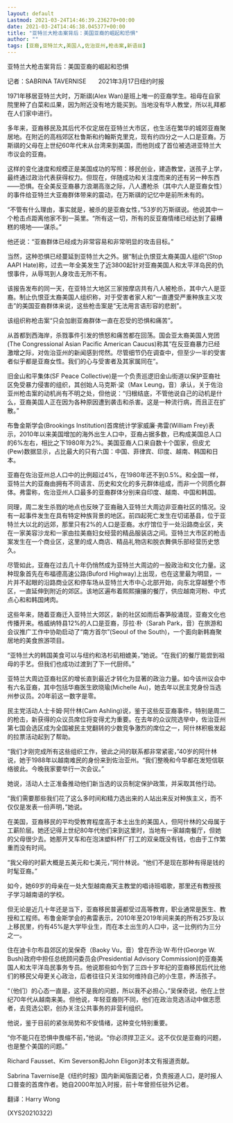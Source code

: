```yaml
---
layout: default
Lastmod: 2021-03-24T14:46:39.236270+00:00
date: 2021-03-24T14:46:38.045377+00:00
title: "亚特兰大枪击案背后：美国亚裔的崛起和恐惧"
author: ""
tags: [亚裔,亚特兰大,美国人,佐治亚州,枪击案,新语丝]
---
```


亚特兰大枪击案背后：美国亚裔的崛起和恐惧

记者：SABRINA TAVERNISE　　2021年3月17日纽约时报

1971年移居亚特兰大时，万斯祺(Alex Wan)是班上唯一的亚裔学生。祖母在自家院里种了白菜和瓜果，因为附近没有地方能买到。当地没有华人教堂，所以礼拜都在人们家中进行。

多年来，亚裔移民及其后代不仅定居在亚特兰大市区，也生活在繁华的城郊亚裔聚居地。在附近的高档郊区杜鲁斯和约翰斯克里克，现有约四分之一人口是亚裔。万斯祺的父母在上世纪60年代末从台湾来到美国，而他则成了首位被选进亚特兰大市议会的亚裔。

这样的变化速度和规模正是美国成功的写照：移民创业，建造教堂，送孩子上学，最终通过政治代表获得权力。但现在，伴随成功和关注度而来的还有另一种东西——恐惧。在全美反亚裔暴力浪潮高涨之际，八人遭枪杀（其中六人是亚裔女性）的事件给亚特兰大亚裔群体带来的震动，在万斯祺的记忆中是前所未有的。

“不管有什么理由，事实就是，被杀的是亚裔女性，”53岁的万斯祺说。他说其中一个枪击点距离他家不到一英里。“所有这一切，所有的反亚裔情绪已经达到了最糟糕的境地——谋杀。”

他还说：“亚裔群体已经成为非常容易和非常明显的攻击目标。”

当然，这种恐惧已经蔓延到亚特兰大之外。据“制止仇恨亚太裔美国人组织”(Stop AAPI Hate)称，过去一年全美发生了近3800起针对亚裔美国人和太平洋岛民的仇恨事件，从辱骂到人身攻击无所不有。

该报告发布的同一天，在亚特兰大地区三家按摩店共有八人被枪杀，其中六人是亚裔。制止仇恨亚太裔美国人组织称，对于受害者家人和“一直遭受严重种族主义攻击”的美国亚裔群体来说，这些枪击案是“无法用言语形容的悲剧”。

该组织称枪击案“只会加剧亚裔群体一直在忍受的恐惧和痛苦”。

从首都到西海岸，杀戮事件引发的愤怒和痛苦都在回荡。国会亚太裔美国人党团(The Congressional Asian Pacific American Caucus)称其“在反亚裔暴力已经激增之际，对佐治亚州的新闻感到愕然。尽管细节仍在调查中，但至少一半的受害者似乎都是亚裔女性。我们的心与受害者及其家属同在”。

旧金山和平集体(SF Peace Collective)是一个负责巡逻旧金山街道以保护亚裔社区免受暴力侵害的组织，其创始人马克斯·梁（Max Leung，音）承认，关于佐治亚州枪击案的动机尚有不明之处，但他说：“归根结底，不管他说自己的动机是什么，亚裔美国人正在因为各种原因遭到袭击和杀害。这是一种流行病，而且正在扩散。”

布鲁金斯学会(Brookings Institution)首席统计学家威廉·弗雷(William Frey)表示，2010年以来美国增加的海外出生人口中，亚裔占据多数，已构成美国总人口的6%左右，相比之下1980年为2%。美国亚裔人口来自数十个国家，但皮尤(Pew)数据显示，占比最大的只有六国：中国、菲律宾、印度、越南、韩国和日本。

亚裔在佐治亚州总人口中的比例超过4%，在1980年还不到0.5%。和全国一样，亚特兰大的亚裔由拥有不同语言、历史和文化的多元群体组成，而非一个同质化群体。弗雷称，佐治亚州人口最多的亚裔群体分别来自印度、越南、中国和韩国。

同理，周二发生杀戮的地点也反映了亚裔融入亚特兰大周边非亚裔社区的情况。没有一起事件发生在具有特定种族背景的地区。前四起死亡发生在切诺基县，位于亚特兰大以北的远郊，那里只有2%的人口是亚裔。水疗馆位于一处沿路商业区，夹在一家美容沙龙和一家由拉美裔妇女经营的精品服装店之间。亚特兰大市区的枪击案发生在一个商业区，这里的成人商店、精品礼物店和脱衣舞俱乐部经营历史悠久。

尽管如此，亚裔在过去几十年仍悄然成为亚特兰大周边的一股政治和文化力量。这种现象首先在布福德高速公路(Buford Highway)上出现，也在这里最为明显，一片并不起眼的沿路商业区和停车场从亚特兰大市中心北部开始，向东北穿越整个市区，一直延伸到附近的郊区。该地区遍布着熙熙攘攘的餐厅，供应越南河粉、中式点心和和韩国烤肉。

这些年来，随着亚裔迁入亚特兰大郊区，新的社区如雨后春笋般涌现，亚裔文化也传播开来。格威纳特县12%的人口是亚裔，莎拉·朴（Sarah Park，音）在旅游和会议推广工作中协助启动了“南方首尔”(Seoul of the South)，一个面向新韩裔聚居地的美食旅游项目。

“亚特兰大的韩国美食可以与纽约和洛杉矶相媲美，”她说。“在我们的餐厅能尝到祖母的手艺。但我们也成功过渡到了下一代厨师。”

亚特兰大周边亚裔社区的增长直到最近才转化为显著的政治力量。如今该州议会中有六名亚裔，其中包括华裔医生欧晓瑜(Michelle Au)，她去年以民主党身份当选州参议员。20年前这一数字是零。

民主党活动人士卡姆·阿什林(Cam Ashling)说，鉴于这些反亚裔事件，特别是周二的枪击，新获得的众议员席位将变得尤为重要。在去年的众议院选举中，佐治亚州第七国会选区成为全国被民主党翻转的少数竞争激烈的席位之一，阿什林积极发起的拉票活动起到了帮助。

“我们才刚完成所有这些组织工作，彼此之间的联系都非常紧密，”40岁的阿什林说，她于1988年以越南难民的身份来到佐治亚州。“我们整晚和今早都在发短信联络彼此。今晚我家要举行一次会议。”

她说，活动人士正准备推动他们新当选的议员制定保护政策，并采取其他行动。

“我们需要那些我们花了这么多时间和精力选出来的人站出来反对种族主义，而不仅仅是发表一份声明，”她说。

在美国，亚裔移民的平均受教育程度高于本土出生的美国人，但阿什林的父母属于工薪阶层。她还记得上世纪80年代他们来到这里时，当地有一家越南餐厅，但她的父母很少去。她那开叉车和在泡沫塑料杯厂打工的双亲既没有钱，也由于工作繁重而没有时间。

“我父母的时薪大概是五美元和七美元，”阿什林说。“他们不是现在那种有得是钱的时髦亚裔。”

如今，她69岁的母亲在一处大型越南裔天主教堂的唱诗班唱歌，那里还有教授孩子学习越南语的学校。

但无论是近几十年还是当下，亚裔移民普遍都受过高等教育，职业通常是医生、教授和工程师。布鲁金斯学会的弗雷表示，2010年至2019年间来美的所有25岁及以上移民里，约有45%是大学毕业生，而在本土出生的人口中，这一比例约为三分之一。

住在迪卡尔布县郊区的吴保奇（Baoky Vu，音）曾在乔治·W·布什(George W. Bush)政府中担任总统顾问委员会(Presidential Advisory Commission)的亚裔美国人和太平洋岛民事务专员。他说那些如今到了三四十岁年纪的亚裔移民后代比他们的移民父母更关心政治，后者往往只关注如何维持自己的小生意，养活孩子。

“（他们）的心态一直是，这不是我的问题，所以我不必担心，”吴保奇说，他在上世纪70年代从越南来美。但他说，年轻亚裔则不同，他们在政治竞选活动中做志愿者，去竞选公职，创办关注公共事务的非营利组织。

他说，鉴于目前的紧张局势和不安情绪，这种变化特别重要。

“你不能只在恐惧中畏缩不前，”他说。“你必须捍卫正义。这不仅仅是亚裔的问题，也是整个美国的问题。”

Richard Fausset、Kim Severson和John Eligon对本文有报道贡献。

Sabrina Tavernise是《纽约时报》国内新闻版面记者，负责报道人口，是时报人口普查的首席作者。她自2000年加入时报，前十年曾担任驻外记者。

翻译：Harry Wong

(XYS20210322)

